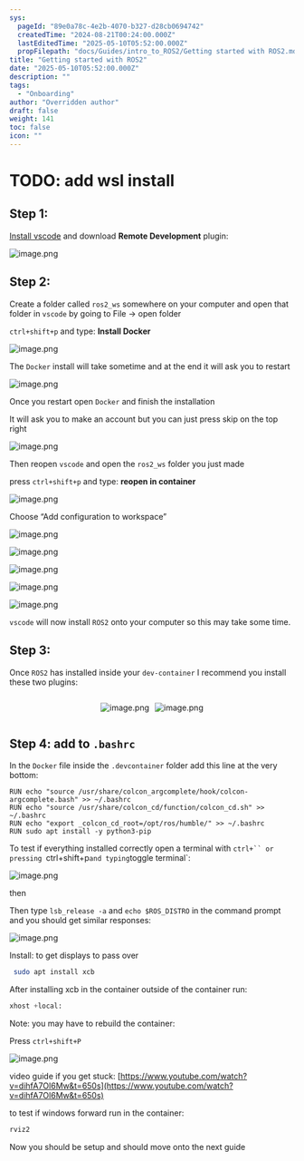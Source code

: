 ```yaml
---
sys:
  pageId: "89e0a78c-4e2b-4070-b327-d28cb0694742"
  createdTime: "2024-08-21T00:24:00.000Z"
  lastEditedTime: "2025-05-10T05:52:00.000Z"
  propFilepath: "docs/Guides/intro_to_ROS2/Getting started with ROS2.md"
title: "Getting started with ROS2"
date: "2025-05-10T05:52:00.000Z"
description: ""
tags:
  - "Onboarding"
author: "Overridden author"
draft: false
weight: 141
toc: false
icon: ""
---
```


# TODO: add wsl install

## Step 1:

[Install vscode](https://code.visualstudio.com/download) and download **Remote Development** plugin:

![image.png](https://prod-files-secure.s3.us-west-2.amazonaws.com/d518164a-d88e-44d1-a4ee-3adb3bd8bce0/efb52993-1881-4a40-b95e-6f020334f022/image.png?X-Amz-Algorithm=AWS4-HMAC-SHA256&X-Amz-Content-Sha256=UNSIGNED-PAYLOAD&X-Amz-Credential=ASIAZI2LB466WW3WJX2K%2F20250607%2Fus-west-2%2Fs3%2Faws4_request&X-Amz-Date=20250607T100835Z&X-Amz-Expires=3600&X-Amz-Security-Token=IQoJb3JpZ2luX2VjEJn%2F%2F%2F%2F%2F%2F%2F%2F%2F%2FwEaCXVzLXdlc3QtMiJHMEUCIFUdn446MYXAnzci6hvIwYOrMWNr%2FRMzYPAdmiU9L5v4AiEA7glJVaKUIXjHwl%2BZBGsKsDL3Ph07uMplFFOfjX6KfEMq%2FwMIchAAGgw2Mzc0MjMxODM4MDUiDN98hsHQ38KpPGH26CrcA6%2FUtFB%2FOj6x0PwOHvKLxSTXJwNzh%2B9H9LK%2Ff24BmjB4RxRYtHboiKSLzglO3mti%2BNmY0UfEy2gfXUFbfVxWHeCFlJ1%2Fu5tHG9rxyWx3heeavTODB1e4vvFrZBh%2BQP744aL2NhvSbJpgHyz7TzSr%2BaUIwSTxJ6uFKojS82hSQUbVMqVuUQCKE%2B1REBmqh9xTMociwHhyAFMh5dPDu8PA4qEehHoK9ragrpSsfrMkXSVTewTQvt480SAfny5%2FZ3jcmuIUK%2B1y6NLe0rNg2RHOdKVSq8jxUKbwam2qE0gihXsQvLkNzRyULIN4XJ3EeIUqdjC%2FFyWFTXswbEFMDW0EWlQPTJvXzLRhkeQjBdV9YJJXvnWUfwyIxuwXvT62HWlHoHbTx4EojxYyQw8eJmSOjdVA5xhxN34d7F4nDr5JMGqsCh56YOtP%2FNqBsNzIUhQf9hGCc4%2Fvv91%2BDeAN%2B5I%2Fl14ZqftR0Df%2Bqmgri1SXEnlaFbdyBhCE46tgywOPGoDa8uNKcsD5SPIFCq7dJq6hlefOX9yLKLA6MdZBjA6M2ZRqOAck6nABgtYc%2Begit7V9T%2FZnsJJ0BqforMTa8x%2BQrAtcoOHrcbANKjvaJ1mnsspUlK3BuGuVEaXD08OYML76j8IGOqUBqVq8NMXsj1ZKtmj6RvA7yMVJ0zY%2FNu2hkJgTe52y2Jr6kgIIwUXL1uSCXQj%2BUuYOUErqOhAYGd07rlC4v45MCfT1B%2FPQBtf%2FKiCweKJLZw2ovxyr7ybkPni6dPof8SIdQoo68aHgiO%2BG1%2BZNHG4V9OCXQqAOVilxtYm7mK2%2FmkZjVztz8B8rk8%2FC77ZzkRbiff2sjgMyLUHTV1%2BLvi6GeSmRRD7N&X-Amz-Signature=be73d2e524f773fb3e81cf8ff6c546cfc046e40dab25ac3d78bf9e134e801996&X-Amz-SignedHeaders=host&x-id=GetObject)

## Step 2:

Create a folder called `ros2_ws` somewhere on your computer and open that folder in `vscode` by going to File → open folder 

`ctrl+shift+p` and type: **Install Docker**

![image.png](https://prod-files-secure.s3.us-west-2.amazonaws.com/d518164a-d88e-44d1-a4ee-3adb3bd8bce0/2269dc0e-1cd5-47ff-bceb-c04ad9b2eab0/image.png?X-Amz-Algorithm=AWS4-HMAC-SHA256&X-Amz-Content-Sha256=UNSIGNED-PAYLOAD&X-Amz-Credential=ASIAZI2LB466WW3WJX2K%2F20250607%2Fus-west-2%2Fs3%2Faws4_request&X-Amz-Date=20250607T100835Z&X-Amz-Expires=3600&X-Amz-Security-Token=IQoJb3JpZ2luX2VjEJn%2F%2F%2F%2F%2F%2F%2F%2F%2F%2FwEaCXVzLXdlc3QtMiJHMEUCIFUdn446MYXAnzci6hvIwYOrMWNr%2FRMzYPAdmiU9L5v4AiEA7glJVaKUIXjHwl%2BZBGsKsDL3Ph07uMplFFOfjX6KfEMq%2FwMIchAAGgw2Mzc0MjMxODM4MDUiDN98hsHQ38KpPGH26CrcA6%2FUtFB%2FOj6x0PwOHvKLxSTXJwNzh%2B9H9LK%2Ff24BmjB4RxRYtHboiKSLzglO3mti%2BNmY0UfEy2gfXUFbfVxWHeCFlJ1%2Fu5tHG9rxyWx3heeavTODB1e4vvFrZBh%2BQP744aL2NhvSbJpgHyz7TzSr%2BaUIwSTxJ6uFKojS82hSQUbVMqVuUQCKE%2B1REBmqh9xTMociwHhyAFMh5dPDu8PA4qEehHoK9ragrpSsfrMkXSVTewTQvt480SAfny5%2FZ3jcmuIUK%2B1y6NLe0rNg2RHOdKVSq8jxUKbwam2qE0gihXsQvLkNzRyULIN4XJ3EeIUqdjC%2FFyWFTXswbEFMDW0EWlQPTJvXzLRhkeQjBdV9YJJXvnWUfwyIxuwXvT62HWlHoHbTx4EojxYyQw8eJmSOjdVA5xhxN34d7F4nDr5JMGqsCh56YOtP%2FNqBsNzIUhQf9hGCc4%2Fvv91%2BDeAN%2B5I%2Fl14ZqftR0Df%2Bqmgri1SXEnlaFbdyBhCE46tgywOPGoDa8uNKcsD5SPIFCq7dJq6hlefOX9yLKLA6MdZBjA6M2ZRqOAck6nABgtYc%2Begit7V9T%2FZnsJJ0BqforMTa8x%2BQrAtcoOHrcbANKjvaJ1mnsspUlK3BuGuVEaXD08OYML76j8IGOqUBqVq8NMXsj1ZKtmj6RvA7yMVJ0zY%2FNu2hkJgTe52y2Jr6kgIIwUXL1uSCXQj%2BUuYOUErqOhAYGd07rlC4v45MCfT1B%2FPQBtf%2FKiCweKJLZw2ovxyr7ybkPni6dPof8SIdQoo68aHgiO%2BG1%2BZNHG4V9OCXQqAOVilxtYm7mK2%2FmkZjVztz8B8rk8%2FC77ZzkRbiff2sjgMyLUHTV1%2BLvi6GeSmRRD7N&X-Amz-Signature=889ee5a107d05f3f5523e836ed4c8fe58800560d9ad4d3da6ade0fe6f3159a5b&X-Amz-SignedHeaders=host&x-id=GetObject)

The `Docker` install will take sometime and at the end it will ask you to restart

![image.png](https://prod-files-secure.s3.us-west-2.amazonaws.com/d518164a-d88e-44d1-a4ee-3adb3bd8bce0/ed233f78-be33-4b1f-b89c-9c346c0e961e/image.png?X-Amz-Algorithm=AWS4-HMAC-SHA256&X-Amz-Content-Sha256=UNSIGNED-PAYLOAD&X-Amz-Credential=ASIAZI2LB466WW3WJX2K%2F20250607%2Fus-west-2%2Fs3%2Faws4_request&X-Amz-Date=20250607T100835Z&X-Amz-Expires=3600&X-Amz-Security-Token=IQoJb3JpZ2luX2VjEJn%2F%2F%2F%2F%2F%2F%2F%2F%2F%2FwEaCXVzLXdlc3QtMiJHMEUCIFUdn446MYXAnzci6hvIwYOrMWNr%2FRMzYPAdmiU9L5v4AiEA7glJVaKUIXjHwl%2BZBGsKsDL3Ph07uMplFFOfjX6KfEMq%2FwMIchAAGgw2Mzc0MjMxODM4MDUiDN98hsHQ38KpPGH26CrcA6%2FUtFB%2FOj6x0PwOHvKLxSTXJwNzh%2B9H9LK%2Ff24BmjB4RxRYtHboiKSLzglO3mti%2BNmY0UfEy2gfXUFbfVxWHeCFlJ1%2Fu5tHG9rxyWx3heeavTODB1e4vvFrZBh%2BQP744aL2NhvSbJpgHyz7TzSr%2BaUIwSTxJ6uFKojS82hSQUbVMqVuUQCKE%2B1REBmqh9xTMociwHhyAFMh5dPDu8PA4qEehHoK9ragrpSsfrMkXSVTewTQvt480SAfny5%2FZ3jcmuIUK%2B1y6NLe0rNg2RHOdKVSq8jxUKbwam2qE0gihXsQvLkNzRyULIN4XJ3EeIUqdjC%2FFyWFTXswbEFMDW0EWlQPTJvXzLRhkeQjBdV9YJJXvnWUfwyIxuwXvT62HWlHoHbTx4EojxYyQw8eJmSOjdVA5xhxN34d7F4nDr5JMGqsCh56YOtP%2FNqBsNzIUhQf9hGCc4%2Fvv91%2BDeAN%2B5I%2Fl14ZqftR0Df%2Bqmgri1SXEnlaFbdyBhCE46tgywOPGoDa8uNKcsD5SPIFCq7dJq6hlefOX9yLKLA6MdZBjA6M2ZRqOAck6nABgtYc%2Begit7V9T%2FZnsJJ0BqforMTa8x%2BQrAtcoOHrcbANKjvaJ1mnsspUlK3BuGuVEaXD08OYML76j8IGOqUBqVq8NMXsj1ZKtmj6RvA7yMVJ0zY%2FNu2hkJgTe52y2Jr6kgIIwUXL1uSCXQj%2BUuYOUErqOhAYGd07rlC4v45MCfT1B%2FPQBtf%2FKiCweKJLZw2ovxyr7ybkPni6dPof8SIdQoo68aHgiO%2BG1%2BZNHG4V9OCXQqAOVilxtYm7mK2%2FmkZjVztz8B8rk8%2FC77ZzkRbiff2sjgMyLUHTV1%2BLvi6GeSmRRD7N&X-Amz-Signature=88c5eeec5d7eb62db2959102a7311c12a0f2c5eee9d61144b9667fb8f4bb2b10&X-Amz-SignedHeaders=host&x-id=GetObject)

Once you restart open `Docker` and finish the installation

It will ask you to make an account but you can just press skip on the top right

![image.png](https://prod-files-secure.s3.us-west-2.amazonaws.com/d518164a-d88e-44d1-a4ee-3adb3bd8bce0/21010ad9-1659-4fd9-9f59-9932a09b2a3d/image.png?X-Amz-Algorithm=AWS4-HMAC-SHA256&X-Amz-Content-Sha256=UNSIGNED-PAYLOAD&X-Amz-Credential=ASIAZI2LB466WW3WJX2K%2F20250607%2Fus-west-2%2Fs3%2Faws4_request&X-Amz-Date=20250607T100835Z&X-Amz-Expires=3600&X-Amz-Security-Token=IQoJb3JpZ2luX2VjEJn%2F%2F%2F%2F%2F%2F%2F%2F%2F%2FwEaCXVzLXdlc3QtMiJHMEUCIFUdn446MYXAnzci6hvIwYOrMWNr%2FRMzYPAdmiU9L5v4AiEA7glJVaKUIXjHwl%2BZBGsKsDL3Ph07uMplFFOfjX6KfEMq%2FwMIchAAGgw2Mzc0MjMxODM4MDUiDN98hsHQ38KpPGH26CrcA6%2FUtFB%2FOj6x0PwOHvKLxSTXJwNzh%2B9H9LK%2Ff24BmjB4RxRYtHboiKSLzglO3mti%2BNmY0UfEy2gfXUFbfVxWHeCFlJ1%2Fu5tHG9rxyWx3heeavTODB1e4vvFrZBh%2BQP744aL2NhvSbJpgHyz7TzSr%2BaUIwSTxJ6uFKojS82hSQUbVMqVuUQCKE%2B1REBmqh9xTMociwHhyAFMh5dPDu8PA4qEehHoK9ragrpSsfrMkXSVTewTQvt480SAfny5%2FZ3jcmuIUK%2B1y6NLe0rNg2RHOdKVSq8jxUKbwam2qE0gihXsQvLkNzRyULIN4XJ3EeIUqdjC%2FFyWFTXswbEFMDW0EWlQPTJvXzLRhkeQjBdV9YJJXvnWUfwyIxuwXvT62HWlHoHbTx4EojxYyQw8eJmSOjdVA5xhxN34d7F4nDr5JMGqsCh56YOtP%2FNqBsNzIUhQf9hGCc4%2Fvv91%2BDeAN%2B5I%2Fl14ZqftR0Df%2Bqmgri1SXEnlaFbdyBhCE46tgywOPGoDa8uNKcsD5SPIFCq7dJq6hlefOX9yLKLA6MdZBjA6M2ZRqOAck6nABgtYc%2Begit7V9T%2FZnsJJ0BqforMTa8x%2BQrAtcoOHrcbANKjvaJ1mnsspUlK3BuGuVEaXD08OYML76j8IGOqUBqVq8NMXsj1ZKtmj6RvA7yMVJ0zY%2FNu2hkJgTe52y2Jr6kgIIwUXL1uSCXQj%2BUuYOUErqOhAYGd07rlC4v45MCfT1B%2FPQBtf%2FKiCweKJLZw2ovxyr7ybkPni6dPof8SIdQoo68aHgiO%2BG1%2BZNHG4V9OCXQqAOVilxtYm7mK2%2FmkZjVztz8B8rk8%2FC77ZzkRbiff2sjgMyLUHTV1%2BLvi6GeSmRRD7N&X-Amz-Signature=40ebaa0fc5b9ba2dba2b42eb93665811c1b7567c8abe2aefac8000f928007dd6&X-Amz-SignedHeaders=host&x-id=GetObject)

Then reopen `vscode` and open the `ros2_ws` folder you just made

press `ctrl+shift+p` and type: **reopen in container**

![image.png](https://prod-files-secure.s3.us-west-2.amazonaws.com/d518164a-d88e-44d1-a4ee-3adb3bd8bce0/4e93b8c2-41ad-488c-8095-c74205196118/image.png?X-Amz-Algorithm=AWS4-HMAC-SHA256&X-Amz-Content-Sha256=UNSIGNED-PAYLOAD&X-Amz-Credential=ASIAZI2LB466WW3WJX2K%2F20250607%2Fus-west-2%2Fs3%2Faws4_request&X-Amz-Date=20250607T100835Z&X-Amz-Expires=3600&X-Amz-Security-Token=IQoJb3JpZ2luX2VjEJn%2F%2F%2F%2F%2F%2F%2F%2F%2F%2FwEaCXVzLXdlc3QtMiJHMEUCIFUdn446MYXAnzci6hvIwYOrMWNr%2FRMzYPAdmiU9L5v4AiEA7glJVaKUIXjHwl%2BZBGsKsDL3Ph07uMplFFOfjX6KfEMq%2FwMIchAAGgw2Mzc0MjMxODM4MDUiDN98hsHQ38KpPGH26CrcA6%2FUtFB%2FOj6x0PwOHvKLxSTXJwNzh%2B9H9LK%2Ff24BmjB4RxRYtHboiKSLzglO3mti%2BNmY0UfEy2gfXUFbfVxWHeCFlJ1%2Fu5tHG9rxyWx3heeavTODB1e4vvFrZBh%2BQP744aL2NhvSbJpgHyz7TzSr%2BaUIwSTxJ6uFKojS82hSQUbVMqVuUQCKE%2B1REBmqh9xTMociwHhyAFMh5dPDu8PA4qEehHoK9ragrpSsfrMkXSVTewTQvt480SAfny5%2FZ3jcmuIUK%2B1y6NLe0rNg2RHOdKVSq8jxUKbwam2qE0gihXsQvLkNzRyULIN4XJ3EeIUqdjC%2FFyWFTXswbEFMDW0EWlQPTJvXzLRhkeQjBdV9YJJXvnWUfwyIxuwXvT62HWlHoHbTx4EojxYyQw8eJmSOjdVA5xhxN34d7F4nDr5JMGqsCh56YOtP%2FNqBsNzIUhQf9hGCc4%2Fvv91%2BDeAN%2B5I%2Fl14ZqftR0Df%2Bqmgri1SXEnlaFbdyBhCE46tgywOPGoDa8uNKcsD5SPIFCq7dJq6hlefOX9yLKLA6MdZBjA6M2ZRqOAck6nABgtYc%2Begit7V9T%2FZnsJJ0BqforMTa8x%2BQrAtcoOHrcbANKjvaJ1mnsspUlK3BuGuVEaXD08OYML76j8IGOqUBqVq8NMXsj1ZKtmj6RvA7yMVJ0zY%2FNu2hkJgTe52y2Jr6kgIIwUXL1uSCXQj%2BUuYOUErqOhAYGd07rlC4v45MCfT1B%2FPQBtf%2FKiCweKJLZw2ovxyr7ybkPni6dPof8SIdQoo68aHgiO%2BG1%2BZNHG4V9OCXQqAOVilxtYm7mK2%2FmkZjVztz8B8rk8%2FC77ZzkRbiff2sjgMyLUHTV1%2BLvi6GeSmRRD7N&X-Amz-Signature=a8d392f129e3e246a0135f7866a2c19cfe49799ddb110f714fd6664c38ac427e&X-Amz-SignedHeaders=host&x-id=GetObject)

Choose “Add configuration to workspace”

![image.png](https://prod-files-secure.s3.us-west-2.amazonaws.com/d518164a-d88e-44d1-a4ee-3adb3bd8bce0/9560b282-5060-4989-ba37-97e7b2c22476/image.png?X-Amz-Algorithm=AWS4-HMAC-SHA256&X-Amz-Content-Sha256=UNSIGNED-PAYLOAD&X-Amz-Credential=ASIAZI2LB466WW3WJX2K%2F20250607%2Fus-west-2%2Fs3%2Faws4_request&X-Amz-Date=20250607T100835Z&X-Amz-Expires=3600&X-Amz-Security-Token=IQoJb3JpZ2luX2VjEJn%2F%2F%2F%2F%2F%2F%2F%2F%2F%2FwEaCXVzLXdlc3QtMiJHMEUCIFUdn446MYXAnzci6hvIwYOrMWNr%2FRMzYPAdmiU9L5v4AiEA7glJVaKUIXjHwl%2BZBGsKsDL3Ph07uMplFFOfjX6KfEMq%2FwMIchAAGgw2Mzc0MjMxODM4MDUiDN98hsHQ38KpPGH26CrcA6%2FUtFB%2FOj6x0PwOHvKLxSTXJwNzh%2B9H9LK%2Ff24BmjB4RxRYtHboiKSLzglO3mti%2BNmY0UfEy2gfXUFbfVxWHeCFlJ1%2Fu5tHG9rxyWx3heeavTODB1e4vvFrZBh%2BQP744aL2NhvSbJpgHyz7TzSr%2BaUIwSTxJ6uFKojS82hSQUbVMqVuUQCKE%2B1REBmqh9xTMociwHhyAFMh5dPDu8PA4qEehHoK9ragrpSsfrMkXSVTewTQvt480SAfny5%2FZ3jcmuIUK%2B1y6NLe0rNg2RHOdKVSq8jxUKbwam2qE0gihXsQvLkNzRyULIN4XJ3EeIUqdjC%2FFyWFTXswbEFMDW0EWlQPTJvXzLRhkeQjBdV9YJJXvnWUfwyIxuwXvT62HWlHoHbTx4EojxYyQw8eJmSOjdVA5xhxN34d7F4nDr5JMGqsCh56YOtP%2FNqBsNzIUhQf9hGCc4%2Fvv91%2BDeAN%2B5I%2Fl14ZqftR0Df%2Bqmgri1SXEnlaFbdyBhCE46tgywOPGoDa8uNKcsD5SPIFCq7dJq6hlefOX9yLKLA6MdZBjA6M2ZRqOAck6nABgtYc%2Begit7V9T%2FZnsJJ0BqforMTa8x%2BQrAtcoOHrcbANKjvaJ1mnsspUlK3BuGuVEaXD08OYML76j8IGOqUBqVq8NMXsj1ZKtmj6RvA7yMVJ0zY%2FNu2hkJgTe52y2Jr6kgIIwUXL1uSCXQj%2BUuYOUErqOhAYGd07rlC4v45MCfT1B%2FPQBtf%2FKiCweKJLZw2ovxyr7ybkPni6dPof8SIdQoo68aHgiO%2BG1%2BZNHG4V9OCXQqAOVilxtYm7mK2%2FmkZjVztz8B8rk8%2FC77ZzkRbiff2sjgMyLUHTV1%2BLvi6GeSmRRD7N&X-Amz-Signature=da3cdac5ab7642dabcd2697530bce31432340b2cf7bc0092510fc5b01052f3af&X-Amz-SignedHeaders=host&x-id=GetObject)

![image.png](https://prod-files-secure.s3.us-west-2.amazonaws.com/d518164a-d88e-44d1-a4ee-3adb3bd8bce0/2ee63f81-886b-48e8-a553-dc6e5eac99e4/image.png?X-Amz-Algorithm=AWS4-HMAC-SHA256&X-Amz-Content-Sha256=UNSIGNED-PAYLOAD&X-Amz-Credential=ASIAZI2LB466WW3WJX2K%2F20250607%2Fus-west-2%2Fs3%2Faws4_request&X-Amz-Date=20250607T100835Z&X-Amz-Expires=3600&X-Amz-Security-Token=IQoJb3JpZ2luX2VjEJn%2F%2F%2F%2F%2F%2F%2F%2F%2F%2FwEaCXVzLXdlc3QtMiJHMEUCIFUdn446MYXAnzci6hvIwYOrMWNr%2FRMzYPAdmiU9L5v4AiEA7glJVaKUIXjHwl%2BZBGsKsDL3Ph07uMplFFOfjX6KfEMq%2FwMIchAAGgw2Mzc0MjMxODM4MDUiDN98hsHQ38KpPGH26CrcA6%2FUtFB%2FOj6x0PwOHvKLxSTXJwNzh%2B9H9LK%2Ff24BmjB4RxRYtHboiKSLzglO3mti%2BNmY0UfEy2gfXUFbfVxWHeCFlJ1%2Fu5tHG9rxyWx3heeavTODB1e4vvFrZBh%2BQP744aL2NhvSbJpgHyz7TzSr%2BaUIwSTxJ6uFKojS82hSQUbVMqVuUQCKE%2B1REBmqh9xTMociwHhyAFMh5dPDu8PA4qEehHoK9ragrpSsfrMkXSVTewTQvt480SAfny5%2FZ3jcmuIUK%2B1y6NLe0rNg2RHOdKVSq8jxUKbwam2qE0gihXsQvLkNzRyULIN4XJ3EeIUqdjC%2FFyWFTXswbEFMDW0EWlQPTJvXzLRhkeQjBdV9YJJXvnWUfwyIxuwXvT62HWlHoHbTx4EojxYyQw8eJmSOjdVA5xhxN34d7F4nDr5JMGqsCh56YOtP%2FNqBsNzIUhQf9hGCc4%2Fvv91%2BDeAN%2B5I%2Fl14ZqftR0Df%2Bqmgri1SXEnlaFbdyBhCE46tgywOPGoDa8uNKcsD5SPIFCq7dJq6hlefOX9yLKLA6MdZBjA6M2ZRqOAck6nABgtYc%2Begit7V9T%2FZnsJJ0BqforMTa8x%2BQrAtcoOHrcbANKjvaJ1mnsspUlK3BuGuVEaXD08OYML76j8IGOqUBqVq8NMXsj1ZKtmj6RvA7yMVJ0zY%2FNu2hkJgTe52y2Jr6kgIIwUXL1uSCXQj%2BUuYOUErqOhAYGd07rlC4v45MCfT1B%2FPQBtf%2FKiCweKJLZw2ovxyr7ybkPni6dPof8SIdQoo68aHgiO%2BG1%2BZNHG4V9OCXQqAOVilxtYm7mK2%2FmkZjVztz8B8rk8%2FC77ZzkRbiff2sjgMyLUHTV1%2BLvi6GeSmRRD7N&X-Amz-Signature=0240412a8a5e068513d77ec17d50200dff42bda03397ff576aae4cfd8f733c31&X-Amz-SignedHeaders=host&x-id=GetObject)

![image.png](https://prod-files-secure.s3.us-west-2.amazonaws.com/d518164a-d88e-44d1-a4ee-3adb3bd8bce0/ae1580b2-b048-407e-aed9-b584224a7a04/image.png?X-Amz-Algorithm=AWS4-HMAC-SHA256&X-Amz-Content-Sha256=UNSIGNED-PAYLOAD&X-Amz-Credential=ASIAZI2LB466WW3WJX2K%2F20250607%2Fus-west-2%2Fs3%2Faws4_request&X-Amz-Date=20250607T100835Z&X-Amz-Expires=3600&X-Amz-Security-Token=IQoJb3JpZ2luX2VjEJn%2F%2F%2F%2F%2F%2F%2F%2F%2F%2FwEaCXVzLXdlc3QtMiJHMEUCIFUdn446MYXAnzci6hvIwYOrMWNr%2FRMzYPAdmiU9L5v4AiEA7glJVaKUIXjHwl%2BZBGsKsDL3Ph07uMplFFOfjX6KfEMq%2FwMIchAAGgw2Mzc0MjMxODM4MDUiDN98hsHQ38KpPGH26CrcA6%2FUtFB%2FOj6x0PwOHvKLxSTXJwNzh%2B9H9LK%2Ff24BmjB4RxRYtHboiKSLzglO3mti%2BNmY0UfEy2gfXUFbfVxWHeCFlJ1%2Fu5tHG9rxyWx3heeavTODB1e4vvFrZBh%2BQP744aL2NhvSbJpgHyz7TzSr%2BaUIwSTxJ6uFKojS82hSQUbVMqVuUQCKE%2B1REBmqh9xTMociwHhyAFMh5dPDu8PA4qEehHoK9ragrpSsfrMkXSVTewTQvt480SAfny5%2FZ3jcmuIUK%2B1y6NLe0rNg2RHOdKVSq8jxUKbwam2qE0gihXsQvLkNzRyULIN4XJ3EeIUqdjC%2FFyWFTXswbEFMDW0EWlQPTJvXzLRhkeQjBdV9YJJXvnWUfwyIxuwXvT62HWlHoHbTx4EojxYyQw8eJmSOjdVA5xhxN34d7F4nDr5JMGqsCh56YOtP%2FNqBsNzIUhQf9hGCc4%2Fvv91%2BDeAN%2B5I%2Fl14ZqftR0Df%2Bqmgri1SXEnlaFbdyBhCE46tgywOPGoDa8uNKcsD5SPIFCq7dJq6hlefOX9yLKLA6MdZBjA6M2ZRqOAck6nABgtYc%2Begit7V9T%2FZnsJJ0BqforMTa8x%2BQrAtcoOHrcbANKjvaJ1mnsspUlK3BuGuVEaXD08OYML76j8IGOqUBqVq8NMXsj1ZKtmj6RvA7yMVJ0zY%2FNu2hkJgTe52y2Jr6kgIIwUXL1uSCXQj%2BUuYOUErqOhAYGd07rlC4v45MCfT1B%2FPQBtf%2FKiCweKJLZw2ovxyr7ybkPni6dPof8SIdQoo68aHgiO%2BG1%2BZNHG4V9OCXQqAOVilxtYm7mK2%2FmkZjVztz8B8rk8%2FC77ZzkRbiff2sjgMyLUHTV1%2BLvi6GeSmRRD7N&X-Amz-Signature=23f4f677f2799e58d02cdf143b880e78207d8a5f3cac620ca7676516df09a7e9&X-Amz-SignedHeaders=host&x-id=GetObject)

![image.png](https://prod-files-secure.s3.us-west-2.amazonaws.com/d518164a-d88e-44d1-a4ee-3adb3bd8bce0/53255b28-f75e-430f-b9e3-c0ac8577e42b/image.png?X-Amz-Algorithm=AWS4-HMAC-SHA256&X-Amz-Content-Sha256=UNSIGNED-PAYLOAD&X-Amz-Credential=ASIAZI2LB466WW3WJX2K%2F20250607%2Fus-west-2%2Fs3%2Faws4_request&X-Amz-Date=20250607T100835Z&X-Amz-Expires=3600&X-Amz-Security-Token=IQoJb3JpZ2luX2VjEJn%2F%2F%2F%2F%2F%2F%2F%2F%2F%2FwEaCXVzLXdlc3QtMiJHMEUCIFUdn446MYXAnzci6hvIwYOrMWNr%2FRMzYPAdmiU9L5v4AiEA7glJVaKUIXjHwl%2BZBGsKsDL3Ph07uMplFFOfjX6KfEMq%2FwMIchAAGgw2Mzc0MjMxODM4MDUiDN98hsHQ38KpPGH26CrcA6%2FUtFB%2FOj6x0PwOHvKLxSTXJwNzh%2B9H9LK%2Ff24BmjB4RxRYtHboiKSLzglO3mti%2BNmY0UfEy2gfXUFbfVxWHeCFlJ1%2Fu5tHG9rxyWx3heeavTODB1e4vvFrZBh%2BQP744aL2NhvSbJpgHyz7TzSr%2BaUIwSTxJ6uFKojS82hSQUbVMqVuUQCKE%2B1REBmqh9xTMociwHhyAFMh5dPDu8PA4qEehHoK9ragrpSsfrMkXSVTewTQvt480SAfny5%2FZ3jcmuIUK%2B1y6NLe0rNg2RHOdKVSq8jxUKbwam2qE0gihXsQvLkNzRyULIN4XJ3EeIUqdjC%2FFyWFTXswbEFMDW0EWlQPTJvXzLRhkeQjBdV9YJJXvnWUfwyIxuwXvT62HWlHoHbTx4EojxYyQw8eJmSOjdVA5xhxN34d7F4nDr5JMGqsCh56YOtP%2FNqBsNzIUhQf9hGCc4%2Fvv91%2BDeAN%2B5I%2Fl14ZqftR0Df%2Bqmgri1SXEnlaFbdyBhCE46tgywOPGoDa8uNKcsD5SPIFCq7dJq6hlefOX9yLKLA6MdZBjA6M2ZRqOAck6nABgtYc%2Begit7V9T%2FZnsJJ0BqforMTa8x%2BQrAtcoOHrcbANKjvaJ1mnsspUlK3BuGuVEaXD08OYML76j8IGOqUBqVq8NMXsj1ZKtmj6RvA7yMVJ0zY%2FNu2hkJgTe52y2Jr6kgIIwUXL1uSCXQj%2BUuYOUErqOhAYGd07rlC4v45MCfT1B%2FPQBtf%2FKiCweKJLZw2ovxyr7ybkPni6dPof8SIdQoo68aHgiO%2BG1%2BZNHG4V9OCXQqAOVilxtYm7mK2%2FmkZjVztz8B8rk8%2FC77ZzkRbiff2sjgMyLUHTV1%2BLvi6GeSmRRD7N&X-Amz-Signature=113ccdc500586c70e688a0e2fe10727fe7ddda30a12a942db1e8ef93b6aaf7c5&X-Amz-SignedHeaders=host&x-id=GetObject)

![image.png](https://prod-files-secure.s3.us-west-2.amazonaws.com/d518164a-d88e-44d1-a4ee-3adb3bd8bce0/7c562767-5af9-4ffb-97d1-327bcdf4ee00/image.png?X-Amz-Algorithm=AWS4-HMAC-SHA256&X-Amz-Content-Sha256=UNSIGNED-PAYLOAD&X-Amz-Credential=ASIAZI2LB466WW3WJX2K%2F20250607%2Fus-west-2%2Fs3%2Faws4_request&X-Amz-Date=20250607T100835Z&X-Amz-Expires=3600&X-Amz-Security-Token=IQoJb3JpZ2luX2VjEJn%2F%2F%2F%2F%2F%2F%2F%2F%2F%2FwEaCXVzLXdlc3QtMiJHMEUCIFUdn446MYXAnzci6hvIwYOrMWNr%2FRMzYPAdmiU9L5v4AiEA7glJVaKUIXjHwl%2BZBGsKsDL3Ph07uMplFFOfjX6KfEMq%2FwMIchAAGgw2Mzc0MjMxODM4MDUiDN98hsHQ38KpPGH26CrcA6%2FUtFB%2FOj6x0PwOHvKLxSTXJwNzh%2B9H9LK%2Ff24BmjB4RxRYtHboiKSLzglO3mti%2BNmY0UfEy2gfXUFbfVxWHeCFlJ1%2Fu5tHG9rxyWx3heeavTODB1e4vvFrZBh%2BQP744aL2NhvSbJpgHyz7TzSr%2BaUIwSTxJ6uFKojS82hSQUbVMqVuUQCKE%2B1REBmqh9xTMociwHhyAFMh5dPDu8PA4qEehHoK9ragrpSsfrMkXSVTewTQvt480SAfny5%2FZ3jcmuIUK%2B1y6NLe0rNg2RHOdKVSq8jxUKbwam2qE0gihXsQvLkNzRyULIN4XJ3EeIUqdjC%2FFyWFTXswbEFMDW0EWlQPTJvXzLRhkeQjBdV9YJJXvnWUfwyIxuwXvT62HWlHoHbTx4EojxYyQw8eJmSOjdVA5xhxN34d7F4nDr5JMGqsCh56YOtP%2FNqBsNzIUhQf9hGCc4%2Fvv91%2BDeAN%2B5I%2Fl14ZqftR0Df%2Bqmgri1SXEnlaFbdyBhCE46tgywOPGoDa8uNKcsD5SPIFCq7dJq6hlefOX9yLKLA6MdZBjA6M2ZRqOAck6nABgtYc%2Begit7V9T%2FZnsJJ0BqforMTa8x%2BQrAtcoOHrcbANKjvaJ1mnsspUlK3BuGuVEaXD08OYML76j8IGOqUBqVq8NMXsj1ZKtmj6RvA7yMVJ0zY%2FNu2hkJgTe52y2Jr6kgIIwUXL1uSCXQj%2BUuYOUErqOhAYGd07rlC4v45MCfT1B%2FPQBtf%2FKiCweKJLZw2ovxyr7ybkPni6dPof8SIdQoo68aHgiO%2BG1%2BZNHG4V9OCXQqAOVilxtYm7mK2%2FmkZjVztz8B8rk8%2FC77ZzkRbiff2sjgMyLUHTV1%2BLvi6GeSmRRD7N&X-Amz-Signature=1893861bde76092e39b6ed71e6bd3298de3336c6e30a30a9f09423bcb5f6749a&X-Amz-SignedHeaders=host&x-id=GetObject)

`vscode` will now install `ROS2` onto your computer so this may take some time.

## Step 3:

Once `ROS2` has installed inside your `dev-container` I recommend you install these two plugins:

<div style="display: flex;flex-direction: row; column-gap:10px; max-width: 630px;justify-content: center;">
<div>

![image.png](https://prod-files-secure.s3.us-west-2.amazonaws.com/d518164a-d88e-44d1-a4ee-3adb3bd8bce0/3fc3d550-5a54-4ba1-ba6b-faa01cdb7369/image.png?X-Amz-Algorithm=AWS4-HMAC-SHA256&X-Amz-Content-Sha256=UNSIGNED-PAYLOAD&X-Amz-Credential=ASIAZI2LB466QTXQCWEE%2F20250607%2Fus-west-2%2Fs3%2Faws4_request&X-Amz-Date=20250607T100837Z&X-Amz-Expires=3600&X-Amz-Security-Token=IQoJb3JpZ2luX2VjEJn%2F%2F%2F%2F%2F%2F%2F%2F%2F%2FwEaCXVzLXdlc3QtMiJGMEQCICucsxk0E99AZwzs7Lo5cQr1gHJu3Z%2BdAxRoSl4MTwpKAiB9Y63x1PY%2FWerYEPMAWd%2BbTf9qOsjBwraYzv29YY0XPCr%2FAwhyEAAaDDYzNzQyMzE4MzgwNSIM7LRvqMjG3awfGi1YKtwDpb4OE8BjxOz78t1QZl3lXqJSZlkM%2BrvkNoOIRAZqGSc%2FEmCEgjSFZscqltpqzPBV0yEtwRVy9T9G4Tfr1oxSBppDgu3kNvY0CQTqmJzvZ0Tq7awrHrAErSxoCz84vnphDETWVVmdRnv6knektw5WzKKWMhwiWkbXeX%2Fyh8INMWneLZf%2BxqXbPfc8%2Fl7CIK4IK%2FZiWPnCw%2FulfZ8EiLCwAYc%2Fgt3AzlnTYuRLsFmm1D1FGls2Tg3%2FxytGJfu9bLIKRQevJW%2FcWbx3uif9rxbKyJQ2qUkov3O4c4VB2I2244DRQao9sWhmrYRZoBZRGixkufCllXSzjmElDoLkR2ywI6q4tlcN8HhCVDkzTQGWwYNuyBmu6Uwk94ZLpdBttAbvprd%2FqJrf3N83Eecx%2B7fVgt04dPccfLu4mqBdGCQ1XFpWvMt%2BmxnMqzwrhglpCnaNT%2BzMcx3uiObrCJI4EoLtHHeRtoYP9lTa3YAzZRwHGjxDPE9V3g7vg7YWdEyHBUZp3tb%2BQU26DsLPlXZpHVP7A8qsj8DYHt3hE4mWOJzCyDpXV3sXZcY4l6eJQu0g968y65RN3Pho%2BSZeX7LJGSG0k%2BWXhj7NMNrMCBdbjZ560hwZsuLhFzinFCjoDVIw0fqPwgY6pgHVsP7AczuMD5OTvix0wrhR41%2F78XUjiyncKppQLICbMW%2FXKjTPtdD%2Bbf9NDH3PaI3hhGzakB08mAHq0UbROERNUMo%2BsMEPmNY%2FWA6uEYLwPt7Q9qFfdig8B%2Bcdn8qq9q0MJY%2BhU8WWd7UlqM4YAZ9saKov%2F5njnq%2BzgcIn%2BiwBUAFlA61R1ZVboYZQhK5dTSep%2BLvMZlNAzBWz78d7WCA4BLLGw0qh&X-Amz-Signature=5a87809660d78356802f239b5c1991fb163f7ebe742d10f7e50b2c67df1883ac&X-Amz-SignedHeaders=host&x-id=GetObject)

</div>
<div>

![image.png](https://prod-files-secure.s3.us-west-2.amazonaws.com/d518164a-d88e-44d1-a4ee-3adb3bd8bce0/d994cc66-13c2-4093-a5a3-f84cf4601a82/image.png?X-Amz-Algorithm=AWS4-HMAC-SHA256&X-Amz-Content-Sha256=UNSIGNED-PAYLOAD&X-Amz-Credential=ASIAZI2LB4663N4A6A2E%2F20250607%2Fus-west-2%2Fs3%2Faws4_request&X-Amz-Date=20250607T100837Z&X-Amz-Expires=3600&X-Amz-Security-Token=IQoJb3JpZ2luX2VjEJn%2F%2F%2F%2F%2F%2F%2F%2F%2F%2FwEaCXVzLXdlc3QtMiJIMEYCIQD3Wx26%2BXla%2FisGqDnGfq%2FQQbv9ijc09TVr4lY9DFuUFQIhAIK9kwYiWLIGDOzh8EBOmI3490Locmn%2FhR5BDOqZ3pZnKv8DCHIQABoMNjM3NDIzMTgzODA1Igw8N6AoNq%2BUhY1Wt5Aq3AOanW8NxCvDnYnh7q8hlwj3ZW4z9DN9tmikyedrRmcCN3vo7C9wmPE%2ByeP589e5P9YuTaaHmxaOw1VnLYB98O1A%2FFVCyph3v%2BsIpMJdQWlZ0rkQ8O6%2F%2BdWLkZi%2B7MKff5y45k57EXxEMFHhGflS71ECZOaEV5WUUWFOiZGD4Zq%2BBDEbo%2FY7uZDL7ZJeo1x%2FNBoiSTdVCPPuBCjuQ%2BF%2FIi3n5DMh6zHaqNVnuygRpPEbwc6ee7UpwrGzPmQOR4t8U2eq39t4zFi7CqCboKxrsuuNKnn9ZKnTpBVlGqc7b3ceGq0q%2FnT1uMfXF69MEVkRYku3InXVKhbOLpIi4ggFknUIETb4jZZZu5NaZ82jBvbhjDxlk1p7KDfuFRPngeNEQ1VWv1Jl6t%2BlUy7i4%2BkrvQxz7WULq9XwFQmjUqb9UCpDBRIXcJXrIaqazItEbz%2F5YcRMyqDJOH5nhc75DxkkgB53%2BrnlsLqINW8agXAbsGxTHJVDJ1Cm%2FVliU9GyGjee1%2FfedQN9RzkOAmqRkzIF1w8nWIyN%2ByQl6h0MT%2F1fap%2Fowjio976ByJZr6BRzT5ZyH62ZfM9h0ruzsc2aO2751ttIIYzUPddz4y3JLmOdja%2FahatK5bNCf0GsMjGo%2FzCz%2Bo%2FCBjqkAaM8nzn1oxeDcbuY4Aa81QD9MBqKucJJJ4V6QuRPDH5bb5snU0erZrm5mI2WOOmdc5PoJvTMvC3v3gzKr7ta3ib1MOQPnOFgOtkEHQsonE%2FwX9NnNd7%2BdpkCvAkH%2FxKXbpGIWjuB5fVhi5FPyJUi1uXr204TixbL1RpSMZKoScDDs3WaMOz2%2BB92KLnGGFNpax9P8Yd0N9BbRr%2Fzyk4QdslxknIY&X-Amz-Signature=72c344d51c333ced51fb307dda99af800a5c18335c2fc632dd0f5fe10f03e00e&X-Amz-SignedHeaders=host&x-id=GetObject)

</div>
</div>

## Step 4: add to `.bashrc`

In the `Docker` file inside the `.devcontainer` folder add this line at the very bottom: 

```docker
RUN echo "source /usr/share/colcon_argcomplete/hook/colcon-argcomplete.bash" >> ~/.bashrc
RUN echo "source /usr/share/colcon_cd/function/colcon_cd.sh" >> ~/.bashrc
RUN echo "export _colcon_cd_root=/opt/ros/humble/" >> ~/.bashrc
RUN sudo apt install -y python3-pip 
```

To test if everything installed correctly open a terminal with `ctrl+`` or pressing `ctrl+shift+p` and typing `toggle terminal`:

![image.png](https://prod-files-secure.s3.us-west-2.amazonaws.com/d518164a-d88e-44d1-a4ee-3adb3bd8bce0/6a4943d8-b04e-4c02-9a58-775f3384d1a5/image.png?X-Amz-Algorithm=AWS4-HMAC-SHA256&X-Amz-Content-Sha256=UNSIGNED-PAYLOAD&X-Amz-Credential=ASIAZI2LB466WW3WJX2K%2F20250607%2Fus-west-2%2Fs3%2Faws4_request&X-Amz-Date=20250607T100835Z&X-Amz-Expires=3600&X-Amz-Security-Token=IQoJb3JpZ2luX2VjEJn%2F%2F%2F%2F%2F%2F%2F%2F%2F%2FwEaCXVzLXdlc3QtMiJHMEUCIFUdn446MYXAnzci6hvIwYOrMWNr%2FRMzYPAdmiU9L5v4AiEA7glJVaKUIXjHwl%2BZBGsKsDL3Ph07uMplFFOfjX6KfEMq%2FwMIchAAGgw2Mzc0MjMxODM4MDUiDN98hsHQ38KpPGH26CrcA6%2FUtFB%2FOj6x0PwOHvKLxSTXJwNzh%2B9H9LK%2Ff24BmjB4RxRYtHboiKSLzglO3mti%2BNmY0UfEy2gfXUFbfVxWHeCFlJ1%2Fu5tHG9rxyWx3heeavTODB1e4vvFrZBh%2BQP744aL2NhvSbJpgHyz7TzSr%2BaUIwSTxJ6uFKojS82hSQUbVMqVuUQCKE%2B1REBmqh9xTMociwHhyAFMh5dPDu8PA4qEehHoK9ragrpSsfrMkXSVTewTQvt480SAfny5%2FZ3jcmuIUK%2B1y6NLe0rNg2RHOdKVSq8jxUKbwam2qE0gihXsQvLkNzRyULIN4XJ3EeIUqdjC%2FFyWFTXswbEFMDW0EWlQPTJvXzLRhkeQjBdV9YJJXvnWUfwyIxuwXvT62HWlHoHbTx4EojxYyQw8eJmSOjdVA5xhxN34d7F4nDr5JMGqsCh56YOtP%2FNqBsNzIUhQf9hGCc4%2Fvv91%2BDeAN%2B5I%2Fl14ZqftR0Df%2Bqmgri1SXEnlaFbdyBhCE46tgywOPGoDa8uNKcsD5SPIFCq7dJq6hlefOX9yLKLA6MdZBjA6M2ZRqOAck6nABgtYc%2Begit7V9T%2FZnsJJ0BqforMTa8x%2BQrAtcoOHrcbANKjvaJ1mnsspUlK3BuGuVEaXD08OYML76j8IGOqUBqVq8NMXsj1ZKtmj6RvA7yMVJ0zY%2FNu2hkJgTe52y2Jr6kgIIwUXL1uSCXQj%2BUuYOUErqOhAYGd07rlC4v45MCfT1B%2FPQBtf%2FKiCweKJLZw2ovxyr7ybkPni6dPof8SIdQoo68aHgiO%2BG1%2BZNHG4V9OCXQqAOVilxtYm7mK2%2FmkZjVztz8B8rk8%2FC77ZzkRbiff2sjgMyLUHTV1%2BLvi6GeSmRRD7N&X-Amz-Signature=425232dbd242a51285f37c4930d190db407a5b6cb5801fb4cab561995a47131c&X-Amz-SignedHeaders=host&x-id=GetObject)

then 

Then type `lsb_release -a` and `echo $ROS_DISTRO` in the command prompt and you should get similar responses:

![image.png](https://prod-files-secure.s3.us-west-2.amazonaws.com/d518164a-d88e-44d1-a4ee-3adb3bd8bce0/3e635dec-a805-4e85-8b9e-d000e5b71a4e/image.png?X-Amz-Algorithm=AWS4-HMAC-SHA256&X-Amz-Content-Sha256=UNSIGNED-PAYLOAD&X-Amz-Credential=ASIAZI2LB466WW3WJX2K%2F20250607%2Fus-west-2%2Fs3%2Faws4_request&X-Amz-Date=20250607T100835Z&X-Amz-Expires=3600&X-Amz-Security-Token=IQoJb3JpZ2luX2VjEJn%2F%2F%2F%2F%2F%2F%2F%2F%2F%2FwEaCXVzLXdlc3QtMiJHMEUCIFUdn446MYXAnzci6hvIwYOrMWNr%2FRMzYPAdmiU9L5v4AiEA7glJVaKUIXjHwl%2BZBGsKsDL3Ph07uMplFFOfjX6KfEMq%2FwMIchAAGgw2Mzc0MjMxODM4MDUiDN98hsHQ38KpPGH26CrcA6%2FUtFB%2FOj6x0PwOHvKLxSTXJwNzh%2B9H9LK%2Ff24BmjB4RxRYtHboiKSLzglO3mti%2BNmY0UfEy2gfXUFbfVxWHeCFlJ1%2Fu5tHG9rxyWx3heeavTODB1e4vvFrZBh%2BQP744aL2NhvSbJpgHyz7TzSr%2BaUIwSTxJ6uFKojS82hSQUbVMqVuUQCKE%2B1REBmqh9xTMociwHhyAFMh5dPDu8PA4qEehHoK9ragrpSsfrMkXSVTewTQvt480SAfny5%2FZ3jcmuIUK%2B1y6NLe0rNg2RHOdKVSq8jxUKbwam2qE0gihXsQvLkNzRyULIN4XJ3EeIUqdjC%2FFyWFTXswbEFMDW0EWlQPTJvXzLRhkeQjBdV9YJJXvnWUfwyIxuwXvT62HWlHoHbTx4EojxYyQw8eJmSOjdVA5xhxN34d7F4nDr5JMGqsCh56YOtP%2FNqBsNzIUhQf9hGCc4%2Fvv91%2BDeAN%2B5I%2Fl14ZqftR0Df%2Bqmgri1SXEnlaFbdyBhCE46tgywOPGoDa8uNKcsD5SPIFCq7dJq6hlefOX9yLKLA6MdZBjA6M2ZRqOAck6nABgtYc%2Begit7V9T%2FZnsJJ0BqforMTa8x%2BQrAtcoOHrcbANKjvaJ1mnsspUlK3BuGuVEaXD08OYML76j8IGOqUBqVq8NMXsj1ZKtmj6RvA7yMVJ0zY%2FNu2hkJgTe52y2Jr6kgIIwUXL1uSCXQj%2BUuYOUErqOhAYGd07rlC4v45MCfT1B%2FPQBtf%2FKiCweKJLZw2ovxyr7ybkPni6dPof8SIdQoo68aHgiO%2BG1%2BZNHG4V9OCXQqAOVilxtYm7mK2%2FmkZjVztz8B8rk8%2FC77ZzkRbiff2sjgMyLUHTV1%2BLvi6GeSmRRD7N&X-Amz-Signature=7da33f35a3900676cd289497efcc685124dbffc7f6c36383e86f9e5d427f2fc6&X-Amz-SignedHeaders=host&x-id=GetObject)

Install:  to get displays to pass over

```bash
 sudo apt install xcb
```

After installing xcb in the container outside of the container run:

```python
xhost +local:
```

Note: you may have to rebuild the container:

Press `ctrl+shift+P`

![image.png](https://prod-files-secure.s3.us-west-2.amazonaws.com/d518164a-d88e-44d1-a4ee-3adb3bd8bce0/6c2be660-2618-4c38-9c26-53554f7a0b7b/image.png?X-Amz-Algorithm=AWS4-HMAC-SHA256&X-Amz-Content-Sha256=UNSIGNED-PAYLOAD&X-Amz-Credential=ASIAZI2LB466WW3WJX2K%2F20250607%2Fus-west-2%2Fs3%2Faws4_request&X-Amz-Date=20250607T100835Z&X-Amz-Expires=3600&X-Amz-Security-Token=IQoJb3JpZ2luX2VjEJn%2F%2F%2F%2F%2F%2F%2F%2F%2F%2FwEaCXVzLXdlc3QtMiJHMEUCIFUdn446MYXAnzci6hvIwYOrMWNr%2FRMzYPAdmiU9L5v4AiEA7glJVaKUIXjHwl%2BZBGsKsDL3Ph07uMplFFOfjX6KfEMq%2FwMIchAAGgw2Mzc0MjMxODM4MDUiDN98hsHQ38KpPGH26CrcA6%2FUtFB%2FOj6x0PwOHvKLxSTXJwNzh%2B9H9LK%2Ff24BmjB4RxRYtHboiKSLzglO3mti%2BNmY0UfEy2gfXUFbfVxWHeCFlJ1%2Fu5tHG9rxyWx3heeavTODB1e4vvFrZBh%2BQP744aL2NhvSbJpgHyz7TzSr%2BaUIwSTxJ6uFKojS82hSQUbVMqVuUQCKE%2B1REBmqh9xTMociwHhyAFMh5dPDu8PA4qEehHoK9ragrpSsfrMkXSVTewTQvt480SAfny5%2FZ3jcmuIUK%2B1y6NLe0rNg2RHOdKVSq8jxUKbwam2qE0gihXsQvLkNzRyULIN4XJ3EeIUqdjC%2FFyWFTXswbEFMDW0EWlQPTJvXzLRhkeQjBdV9YJJXvnWUfwyIxuwXvT62HWlHoHbTx4EojxYyQw8eJmSOjdVA5xhxN34d7F4nDr5JMGqsCh56YOtP%2FNqBsNzIUhQf9hGCc4%2Fvv91%2BDeAN%2B5I%2Fl14ZqftR0Df%2Bqmgri1SXEnlaFbdyBhCE46tgywOPGoDa8uNKcsD5SPIFCq7dJq6hlefOX9yLKLA6MdZBjA6M2ZRqOAck6nABgtYc%2Begit7V9T%2FZnsJJ0BqforMTa8x%2BQrAtcoOHrcbANKjvaJ1mnsspUlK3BuGuVEaXD08OYML76j8IGOqUBqVq8NMXsj1ZKtmj6RvA7yMVJ0zY%2FNu2hkJgTe52y2Jr6kgIIwUXL1uSCXQj%2BUuYOUErqOhAYGd07rlC4v45MCfT1B%2FPQBtf%2FKiCweKJLZw2ovxyr7ybkPni6dPof8SIdQoo68aHgiO%2BG1%2BZNHG4V9OCXQqAOVilxtYm7mK2%2FmkZjVztz8B8rk8%2FC77ZzkRbiff2sjgMyLUHTV1%2BLvi6GeSmRRD7N&X-Amz-Signature=45cde99c60233d85bae11d0cc296396c014131728f88632f676f33c0515a1822&X-Amz-SignedHeaders=host&x-id=GetObject)

video guide if you get stuck: [https://www.youtube.com/watch?v=dihfA7Ol6Mw&t=650s](https://www.youtube.com/watch?v=dihfA7Ol6Mw&t=650s)

to test if windows forward run in the container:

```bash
rviz2
```

Now you should be setup and should move onto the next guide 

